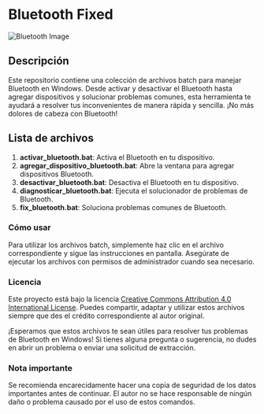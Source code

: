 # Bluetooth Fixed

![Bluetooth Image](path/to/your/image.png)

## Descripción
Este repositorio contiene una colección de archivos batch para manejar Bluetooth en Windows. Desde activar y desactivar el Bluetooth hasta agregar dispositivos y solucionar problemas comunes, esta herramienta te ayudará a resolver tus inconvenientes de manera rápida y sencilla. ¡No más dolores de cabeza con Bluetooth!

## Lista de archivos
1. **activar_bluetooth.bat**: Activa el Bluetooth en tu dispositivo.
2. **agregar_dispositivo_bluetooth.bat**: Abre la ventana para agregar dispositivos Bluetooth.
3. **desactivar_bluetooth.bat**: Desactiva el Bluetooth en tu dispositivo.
4. **diagnosticar_bluetooth.bat**: Ejecuta el solucionador de problemas de Bluetooth.
5. **fix_bluetooth.bat**: Soluciona problemas comunes de Bluetooth.

### Cómo usar
Para utilizar los archivos batch, simplemente haz clic en el archivo correspondiente y sigue las instrucciones en pantalla. Asegúrate de ejecutar los archivos con permisos de administrador cuando sea necesario.

### Licencia
Este proyecto está bajo la licencia [Creative Commons Attribution 4.0 International License](https://creativecommons.org/licenses/by/4.0/). Puedes compartir, adaptar y utilizar estos archivos siempre que des el crédito correspondiente al autor original.

¡Esperamos que estos archivos te sean útiles para resolver tus problemas de Bluetooth en Windows! Si tienes alguna pregunta o sugerencia, no dudes en abrir un problema o enviar una solicitud de extracción.

### Nota importante
Se recomienda encarecidamente hacer una copia de seguridad de los datos importantes antes de continuar. El autor no se hace responsable de ningún daño o problema causado por el uso de estos comandos.
